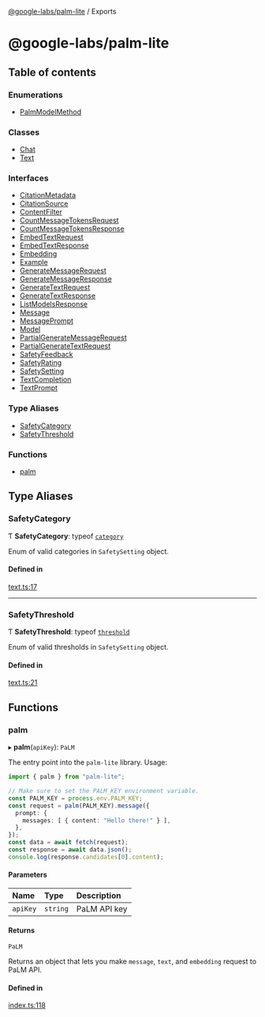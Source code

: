 [@google-labs/palm-lite](README.md) / Exports

# @google-labs/palm-lite

## Table of contents

### Enumerations

- [PalmModelMethod](enums/PalmModelMethod.md)

### Classes

- [Chat](classes/Chat.md)
- [Text](classes/Text.md)

### Interfaces

- [CitationMetadata](interfaces/CitationMetadata.md)
- [CitationSource](interfaces/CitationSource.md)
- [ContentFilter](interfaces/ContentFilter.md)
- [CountMessageTokensRequest](interfaces/CountMessageTokensRequest.md)
- [CountMessageTokensResponse](interfaces/CountMessageTokensResponse.md)
- [EmbedTextRequest](interfaces/EmbedTextRequest.md)
- [EmbedTextResponse](interfaces/EmbedTextResponse.md)
- [Embedding](interfaces/Embedding.md)
- [Example](interfaces/Example.md)
- [GenerateMessageRequest](interfaces/GenerateMessageRequest.md)
- [GenerateMessageResponse](interfaces/GenerateMessageResponse.md)
- [GenerateTextRequest](interfaces/GenerateTextRequest.md)
- [GenerateTextResponse](interfaces/GenerateTextResponse.md)
- [ListModelsResponse](interfaces/ListModelsResponse.md)
- [Message](interfaces/Message.md)
- [MessagePrompt](interfaces/MessagePrompt.md)
- [Model](interfaces/Model.md)
- [PartialGenerateMessageRequest](interfaces/PartialGenerateMessageRequest.md)
- [PartialGenerateTextRequest](interfaces/PartialGenerateTextRequest.md)
- [SafetyFeedback](interfaces/SafetyFeedback.md)
- [SafetyRating](interfaces/SafetyRating.md)
- [SafetySetting](interfaces/SafetySetting.md)
- [TextCompletion](interfaces/TextCompletion.md)
- [TextPrompt](interfaces/TextPrompt.md)

### Type Aliases

- [SafetyCategory](modules.md#safetycategory)
- [SafetyThreshold](modules.md#safetythreshold)

### Functions

- [palm](modules.md#palm)

## Type Aliases

### SafetyCategory

Ƭ **SafetyCategory**: typeof [`category`](interfaces/SafetySetting.md#category)

Enum of valid categories in `SafetySetting` object.

#### Defined in

[text.ts:17](https://github.com/google/labs-prototypes/blob/99919d5/seeds/palm-lite/src/text.ts#L17)

___

### SafetyThreshold

Ƭ **SafetyThreshold**: typeof [`threshold`](interfaces/SafetySetting.md#threshold)

Enum of valid thresholds in `SafetySetting` object.

#### Defined in

[text.ts:21](https://github.com/google/labs-prototypes/blob/99919d5/seeds/palm-lite/src/text.ts#L21)

## Functions

### palm

▸ **palm**(`apiKey`): `PaLM`

The entry point into the `palm-lite` library. Usage:
```typescript
import { palm } from "palm-lite";

// Make sure to set the PALM_KEY environment variable.
const PALM_KEY = process.env.PALM_KEY;
const request = palm(PALM_KEY).message({
  prompt: {
    messages: [ { content: "Hello there!" } ],
  },
});
const data = await fetch(request);
const response = await data.json();
console.log(response.candidates[0].content);
```

#### Parameters

| Name | Type | Description |
| :------ | :------ | :------ |
| `apiKey` | `string` | PaLM API key |

#### Returns

`PaLM`

Returns an object that lets you make `message`, `text`, and `embedding` request to PaLM API.

#### Defined in

[index.ts:118](https://github.com/google/labs-prototypes/blob/99919d5/seeds/palm-lite/src/index.ts#L118)
